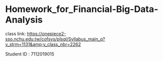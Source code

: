 # Homework_for_Financial-Big-Data-Analysis
class link: https://onepiece2-sso.nchu.edu.tw/cofsys/plsql/Syllabus_main_q?v_strm=1131&amp;v_class_nbr=2262

Student ID : 7112019015
